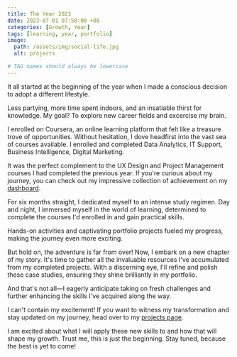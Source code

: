 ```yaml
---
title: The Year 2023
date: 2023-07-01 07:50:00 +00
categories: [Growth, Year]
tags: [learning, year, portfolio]  
image:
  path: /assets/img/social-life.jpg
  alt: projects

# TAG names should always be lowercase
---
```


It all started at the beginning of the year when I made a conscious decision to adopt a different lifestyle. 

Less partying, more time spent indoors, and an insatiable thirst for knowledge. My goal? To explore new career fields and excercise my brain.

I enrolled on Coursera, an online learning platform that felt like a treasure trove of opportunities. Without hesitation, I dove headfirst into the vast sea of courses available. I enrolled and completed Data Analytics, IT Support, Business Intelligence, Digital Marketing. 

It was the perfect complement to the UX Design and Project Management courses I had completed the previous year. If you're curious about my journey, you can check out my impressive collection of achievement on my [dashboard](https://www.credly.com/users/patrick-kyei).

For six months straight, I dedicated myself to an intense study regimen. Day and night, I immersed myself in the world of learning, determined to complete the courses I'd enrolled in and gain practical skills.

Hands-on activities and captivating portfolio projects fueled my progress, making the journey even more exciting.

But hold on, the adventure is far from over! Now, I embark on a new chapter of my story. It's time to gather all the invaluable resources I've accumulated from my completed projects. With a discerning eye, I'll refine and polish these case studies, ensuring they shine brilliantly in my portfolio. 

And that's not all—I eagerly anticipate taking on fresh challenges and further enhancing the skills I've acquired along the way.

I can't contain my excitement! If you want to witness my transformation and stay updated on my journey, head over to my [projects page](https://patrickkyei.com/projects/). 

I am excited about what I will apply these new skills to and how that will shape my growth. Trust me, this is just the beginning. Stay tuned, because the best is yet to come!